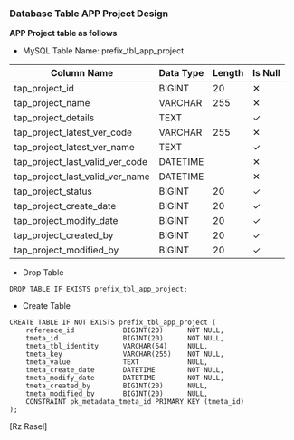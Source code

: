 ### Database Table APP Project Design
**APP Project table as follows**

* MySQL Table Name: prefix_tbl_app_project

| Column Name | Data Type | Length | Is Null |
| ------ | ------ | ------ | ------ |
| tap_project_id | BIGINT | 20 | ✕ |
| tap_project_name | VARCHAR | 255 | ✕ |
| tap_project_details | TEXT |  | ✓ |
| tap_project_latest_ver_code | VARCHAR | 255 | ✕ |
| tap_project_latest_ver_name | TEXT |  | ✓ |
| tap_project_last_valid_ver_code | DATETIME |  | ✕ |
| tap_project_last_valid_ver_name | DATETIME |  | ✕ |
| tap_project_status | BIGINT | 20 | ✓ |
| tap_project_create_date | BIGINT | 20 | ✓ |
| tap_project_modify_date | BIGINT | 20 | ✓ |
| tap_project_created_by | BIGINT | 20 | ✓ |
| tap_project_modified_by | BIGINT | 20 | ✓ |

* Drop Table

```drop_table_metadata
DROP TABLE IF EXISTS prefix_tbl_app_project;
```

* Create Table

```create_table_metadata
CREATE TABLE IF NOT EXISTS prefix_tbl_app_project (
    reference_id            BIGINT(20)      NOT NULL,
    tmeta_id                BIGINT(20)      NOT NULL,
    tmeta_tbl_identity      VARCHAR(64)     NULL,
    tmeta_key               VARCHAR(255)    NOT NULL,
    tmeta_value             TEXT            NULL,
    tmeta_create_date       DATETIME        NOT NULL,
    tmeta_modify_date       DATETIME        NOT NULL,
    tmeta_created_by        BIGINT(20)      NULL,
    tmeta_modified_by       BIGINT(20)      NULL,
    CONSTRAINT pk_metadata_tmeta_id PRIMARY KEY (tmeta_id)
);
```

[Rz Rasel]
